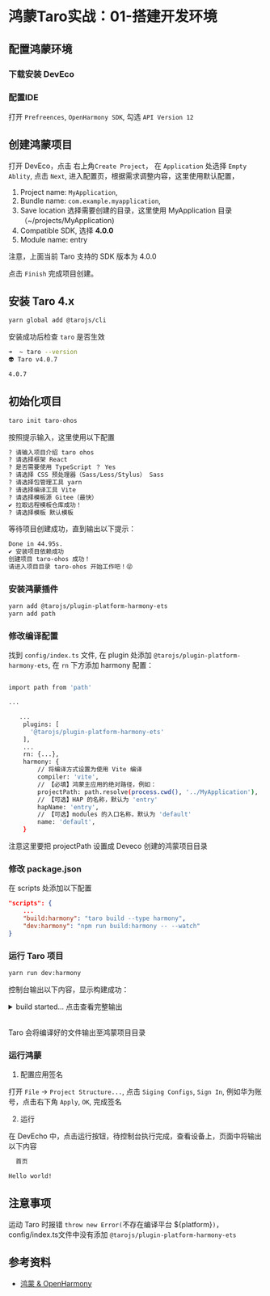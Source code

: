 # 鸿蒙Taro实战：01-搭建开发环境

## 配置鸿蒙环境

### 下载安装 DevEco

### 配置IDE

打开 `Prefreences`, `OpenHarmony SDK`, 勾选 `API Version 12`

## 创建鸿蒙项目

打开 DevEco，点击 右上角`Create Project`， 在 `Application` 处选择 `Empty Ablity`, 点击 `Next`, 进入配置页，根据需求调整内容，这里使用默认配置，

1. Project name: `MyApplication`,
2. Bundle name: `com.example.myapplication`,
3. Save location 选择需要创建的目录，这里使用 MyApplication 目录 （~/projects/MyApplication)
4. Compatible SDK, 选择 **4.0.0**
5. Module name: entry

注意，上面当前 Taro 支持的 SDK 版本为 4.0.0

点击 `Finish` 完成项目创建。

## 安装 Taro 4.x

```bash
yarn global add @tarojs/cli
```

安装成功后检查 `taro` 是否生效

```bash
➜  ~ taro --version
👽 Taro v4.0.7

4.0.7
```

## 初始化项目

```bash
taro init taro-ohos
```

按照提示输入，这里使用以下配置

```bash
? 请输入项目介绍 taro ohos
? 请选择框架 React
? 是否需要使用 TypeScript ？ Yes
? 请选择 CSS 预处理器（Sass/Less/Stylus） Sass
? 请选择包管理工具 yarn
? 请选择编译工具 Vite
? 请选择模板源 Gitee（最快）
✔ 拉取远程模板仓库成功！
? 请选择模板 默认模板
```

等待项目创建成功，直到输出以下提示：

```bash
Done in 44.95s.
✔ 安装项目依赖成功
创建项目 taro-ohos 成功！
请进入项目目录 taro-ohos 开始工作吧！😝
```

### 安装鸿蒙插件

```bash
yarn add @tarojs/plugin-platform-harmony-ets
yarn add path
```

### 修改编译配置

找到 `config/index.ts` 文件, 在 plugin 处添加 `@tarojs/plugin-platform-harmony-ets`, 在 `rn` 下方添加 harmony 配置：

```bash

import path from 'path'

...

   ...
    plugins: [
      '@tarojs/plugin-platform-harmony-ets'
    ],
    ...
    rn: {...},
    harmony: {
        // 将编译方式设置为使用 Vite 编译
        compiler: 'vite',
        // 【必填】鸿蒙主应用的绝对路径，例如：
        projectPath: path.resolve(process.cwd(), '../MyApplication'),
        // 【可选】HAP 的名称，默认为 'entry'
        hapName: 'entry',
        // 【可选】modules 的入口名称，默认为 'default'
        name: 'default',
    }
```

注意这里要把 projectPath 设置成 Deveco 创建的鸿蒙项目目录

### 修改 package.json

在 scripts 处添加以下配置

```json
"scripts": {
    ...
    "build:harmony": "taro build --type harmony",
    "dev:harmony": "npm run build:harmony -- --watch"
}
```

### 运行 Taro 项目

```bash
yarn run dev:harmony
```

控制台输出以下内容，显示构建成功：

<details>

<summary>build started... 点击查看完整输出
</summary>

```bash
yarn run v1.22.22
$ npm run build:harmony -- --watch

> taro-ohos@1.0.0 build:harmony
> taro build --type harmony --watch

👽 Taro v4.0.7

watching for file changes...

build started...
✓ 7 modules transformed.
rendering chunks (6)...

开始 ohpm install 脚本执行...

install completed in 0s 36ms
执行 ohpm install 脚本成功。

../MyApplication/entry/src/main/ets/app.scss.xss.js                 0.10 kB │ gzip: 0.10 kB │ map: 0.10 kB
../MyApplication/entry/src/main/ets/index.scss.xss.js               0.10 kB │ gzip: 0.10 kB │ map: 0.10 kB
../MyApplication/entry/src/main/ets/app_comp.js                     0.27 kB │ gzip: 0.21 kB │ map: 0.70 kB
../MyApplication/entry/src/main/ets/pages/index/index_taro_comp.js  0.40 kB │ gzip: 0.27 kB │ map: 0.11 kB
../MyApplication/entry/src/main/ets/app_taro_comp.js                0.83 kB │ gzip: 0.46 kB │ map: 0.13 kB
../MyApplication/entry/src/main/ets/pages/index/index_comp.js       0.89 kB │ gzip: 0.42 kB │ map: 0.99 kB
../MyApplication/entry/src/main/ets/app.ets                         2.21 kB │ gzip: 0.86 kB
../MyApplication/entry/src/main/ets/render.ets                      5.76 kB │ gzip: 1.23 kB
../MyApplication/entry/src/main/ets/pages/index/index.ets           9.04 kB │ gzip: 2.44 kB
built in 2489ms.
```

</details>

<br/>

Taro 会将编译好的文件输出至鸿蒙项目目录

### 运行鸿蒙

1. 配置应用签名

打开 `File` -> `Project Structure...`, 点击 `Siging Configs`, `Sign In`, 例如华为账号，点击右下角 `Apply`, `OK`, 完成签名

2. 运行

 在 DevEcho 中，点击运行按钮，待控制台执行完成，查看设备上，页面中将输出以下内容

 ```bash
   首页

 Hello world!
 ```

## 注意事项

运动 Taro 时报错 `throw new Error(`不存在编译平台 ${platform}`)`，config/index.ts文件中没有添加 `@tarojs/plugin-platform-harmony-ets`

## 参考资料

- [鸿蒙 & OpenHarmony](https://docs.taro.zone/docs/next/harmony/)
